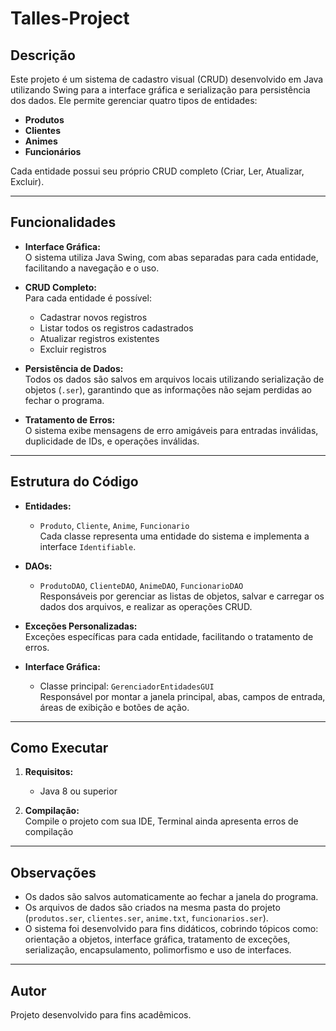 # Talles-Project

## Descrição

Este projeto é um sistema de cadastro visual (CRUD) desenvolvido em Java utilizando Swing para a interface gráfica e serialização para persistência dos dados. Ele permite gerenciar quatro tipos de entidades:

- **Produtos**
- **Clientes**
- **Animes**
- **Funcionários**

Cada entidade possui seu próprio CRUD completo (Criar, Ler, Atualizar, Excluir).

---

## Funcionalidades

- **Interface Gráfica:**  
  O sistema utiliza Java Swing, com abas separadas para cada entidade, facilitando a navegação e o uso.

- **CRUD Completo:**  
  Para cada entidade é possível:
  - Cadastrar novos registros
  - Listar todos os registros cadastrados
  - Atualizar registros existentes
  - Excluir registros

- **Persistência de Dados:**  
  Todos os dados são salvos em arquivos locais utilizando serialização de objetos (`.ser`), garantindo que as informações não sejam perdidas ao fechar o programa.

- **Tratamento de Erros:**  
  O sistema exibe mensagens de erro amigáveis para entradas inválidas, duplicidade de IDs, e operações inválidas.

---

## Estrutura do Código

- **Entidades:**  
  - `Produto`, `Cliente`, `Anime`, `Funcionario`  
  Cada classe representa uma entidade do sistema e implementa a interface `Identifiable`.

- **DAOs:**  
  - `ProdutoDAO`, `ClienteDAO`, `AnimeDAO`, `FuncionarioDAO`  
  Responsáveis por gerenciar as listas de objetos, salvar e carregar os dados dos arquivos, e realizar as operações CRUD.

- **Exceções Personalizadas:**  
  Exceções específicas para cada entidade, facilitando o tratamento de erros.

- **Interface Gráfica:**  
  - Classe principal: `GerenciadorEntidadesGUI`  
  Responsável por montar a janela principal, abas, campos de entrada, áreas de exibição e botões de ação.

---

## Como Executar

1. **Requisitos:**  
   - Java 8 ou superior

2. **Compilação:**  
   Compile o projeto com sua IDE, Terminal ainda apresenta erros de compilação
---

## Observações

- Os dados são salvos automaticamente ao fechar a janela do programa.
- Os arquivos de dados são criados na mesma pasta do projeto (`produtos.ser`, `clientes.ser`, `anime.txt`, `funcionarios.ser`).
- O sistema foi desenvolvido para fins didáticos, cobrindo tópicos como: orientação a objetos, interface gráfica, tratamento de exceções, serialização, encapsulamento, polimorfismo e uso de interfaces.

---

## Autor

Projeto desenvolvido para fins acadêmicos.
